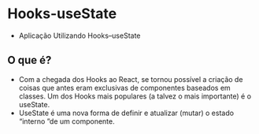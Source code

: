 # Hooks-useState
* Aplicação Utilizando Hooks–useState
## O que é?
* Com a chegada dos Hooks ao React, se tornou possível a criação de coisas que antes eram exclusivas de componentes baseados em classes. Um dos Hooks mais populares (a talvez o mais importante) é o useState. 
* UseState é uma nova forma de definir e atualizar (mutar) o estado “interno ”de um componente.

